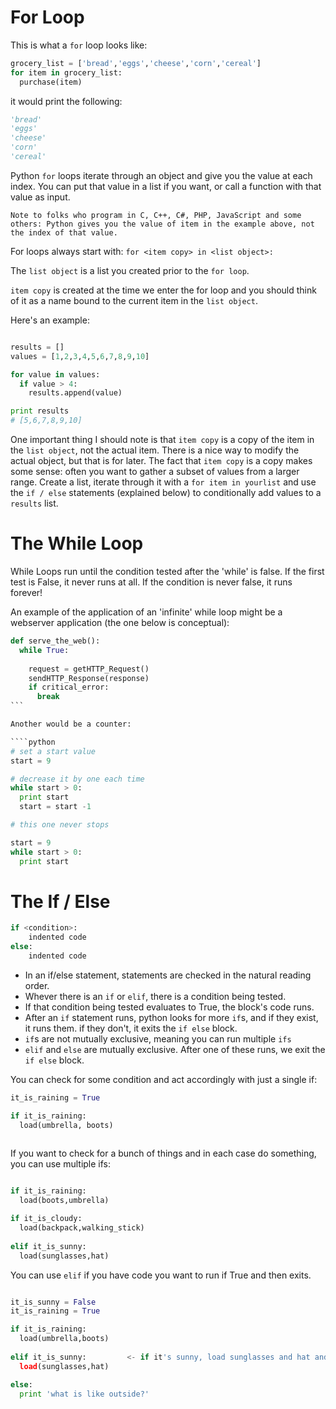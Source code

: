 # For Loop

This is what a `for` loop looks like:

```python
grocery_list = ['bread','eggs','cheese','corn','cereal']
for item in grocery_list:
  purchase(item)
````


it would print the following: 
````python
'bread'
'eggs'
'cheese'
'corn'
'cereal'
````

Python `for` loops iterate through an object and give you the value at each index.  You can put that value in a list if you want, or call a function with that value as input.  

`Note to folks who program in C, C++, C#, PHP, JavaScript and some others: Python gives you the value of item in the example above, not the index of that value.`

For loops always start with: `for <item copy> in <list object>:`

The `list object` is a list you created prior to the `for loop`.

`item copy` is created at the time we enter the for loop and you should think of it as a name bound to the current item in the `list object`.

Here's an example:
```python

results = []
values = [1,2,3,4,5,6,7,8,9,10]

for value in values:
  if value > 4:
    results.append(value)

print results
# [5,6,7,8,9,10]
````

One important thing I should note is that `item copy` is a copy of the item in the `list object`, not the actual item. There is a nice way to modify the actual object, but that is for later. The fact that `item copy` is a copy makes some sense: often you want to gather a subset of values from a larger range.  Create a list, iterate through it with a `for item in yourlist` and use the `if / else` statements (explained below) to conditionally add values to a `results` list.

# The While Loop

While Loops run until the condition tested  after the 'while' is false. If the first test is False, it never runs at all. If the condition is never false, it runs forever!

An example of the application of an 'infinite' while loop might be a webserver application (the one below is conceptual):

````python
def serve_the_web():
  while True:
  
    request = getHTTP_Request()
    sendHTTP_Response(response)
    if critical_error:
      break
```

Another would be a counter:

````python
# set a start value
start = 9

# decrease it by one each time
while start > 0:
  print start
  start = start -1

# this one never stops

start = 9
while start > 0:
  print start
````



# The If / Else

````python
if <condition>:
    indented code
else:
    indented code
````

+ In an if/else statement, statements are checked in the natural reading order.  
+ Whever there is an `if` or `elif`, there is a condition being tested.  
+ If that condition being tested evaluates to True, the block's code runs.  
+ After an `if` statement runs, python looks for more `if`s, and if they exist, it runs them. if they don't, it exits the `if else` block.
+ `if`s are not mutually exclusive, meaning you can run multiple `ifs`
+ `elif` and `else` are mutually exclusive. After one of these runs, we exit the `if else` block.

You can check for some condition and act accordingly with just a single if:


````python
it_is_raining = True

if it_is_raining:
  load(umbrella, boots)
  
````


If you want to check for a bunch of things and in each case do something, you can use multiple ifs:

````python

if it_is_raining:
  load(boots,umbrella)

if it_is_cloudy:
  load(backpack,walking_stick)
  
elif it_is_sunny:
  load(sunglasses,hat)
````

You can use `elif` if you have code you want to run if True and then exits. 

````python

it_is_sunny = False
it_is_raining = True

if it_is_raining:
  load(umbrella,boots)
  
elif it_is_sunny:         <- if it's sunny, load sunglasses and hat and then exit the block
  load(sunglasses,hat)

else:
  print 'what is like outside?'
````

